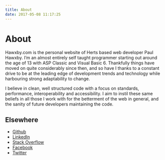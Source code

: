 ```yaml
---
title: About
date: 2017-05-08 11:17:25
---
```


# About

Hawxby.com is the personal website of Herts based web developer Paul Hawxby. I’m an almost entirely self taught programmer starting out around the age of 13 with ASP Classic and Visual Basic 6. Thankfully things have moved on quite considerably since then, and so have I thanks to a constant drive to be at the leading edge of development trends and technology while harbouring strong adaptability to change.

I believe in clean, well structured code with a focus on standards, performance, interoperability and accessibility. I aim to instil these same beliefs in all those I work with for the betterment of the web in general, and the sanity of future developers maintaining the code.

## Elsewhere
* [Github](https://github.com/phawxby)
* [LinkedIn](http://www.linkedin.com/in/paulhawxby)
* [Stack Overflow](https://stackoverflow.com/users/468214)
* [Facebook](https://www.facebook.com/phawxby)
* [Twitter](https://twitter.com/phawxby)